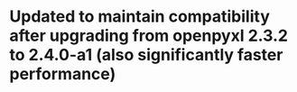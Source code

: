 # Updated to maintain compatibility after upgrading from openpyxl 2.3.2 to 2.4.0-a1 (also significantly faster performance)
